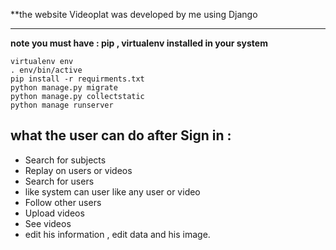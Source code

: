**the website Videoplat was developed by me using Django

------------



**note you must have : pip , virtualenv installed in your system**

```shell
virtualenv env 
. env/bin/active 
pip install -r requirments.txt
python manage.py migrate
python manage.py collectstatic 
python manage runserver
```

## what the user can do after Sign in  : 
- Search for subjects
- Replay on users or videos
- Search for users
- like system can user like any user or video
- Follow other users
- Upload videos
- See videos
- edit his information , edit data and his image.
